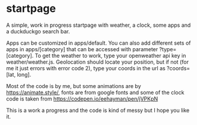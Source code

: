 # startpage
A simple, work in progress startpage with weather, a clock, some apps and a duckduckgo search bar.

Apps can be customized in apps/default. You can also add different sets of apps in apps/[category] that can be accessed with parameter ?type=[category].
To get the weather to work, type your openweather api key in weather/weather.js. Geolocation should locate your position, but if not (for me it just errors with error code 2), type your coords in the url as ?coords=[lat, long].

Most of the code is by me, but some animations are by https://animate.style/, fonts are from google fonts and some of the clock code is taken from https://codepen.io/eehayman/pen/jVPKpN

This is a work a progress and the code is kind of messy but I hope you like it.
